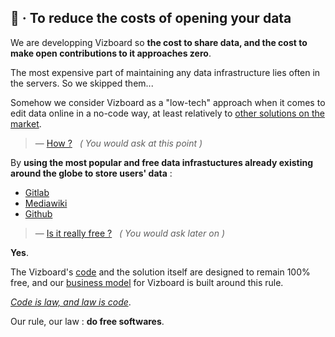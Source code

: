 
## 💸 · To reduce the costs of opening your data

We are developping Vizboard so **the cost to share data, and the cost to make open contributions to it approaches zero**.

The most expensive part of maintaining any data infrastructure lies often in the servers. So we skipped them...

Somehow we consider Vizboard as a "low-tech" approach when it comes to edit data online in a no-code way, at least relatively to [other solutions on the market](/benchmark).

> — [How ?](/blog)
> &nbsp; _( You would ask at this point )_

By **using the most popular and free data infrastuctures already existing around the globe to store users' data** : 

- [Gitlab](https://gitlab.com/)
- [Mediawiki](https://www.mediawiki.org/wiki/MediaWiki)
- [Github](https://github.com/)

> — [Is it really free ?](/business-model)
> &nbsp; _( You would ask later on )_

**Yes**.

The Vizboard's [code](/software) and the solution itself are designed to remain 100% free, and our [business model](/business-model) for Vizboard is built around this rule.

_[Code is law, and law is code](https://journals.openedition.org/factsreports/4518)_.

Our rule, our law : **do free softwares**.
